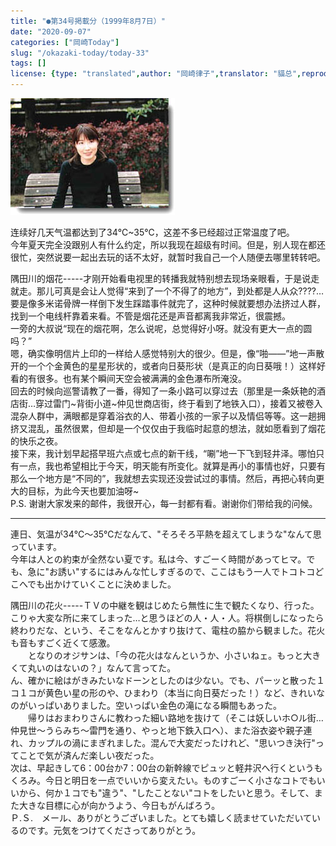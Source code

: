 ```yaml
---
title: "●第34号掲載分（1999年8月7日）"
date: "2020-09-07"
categories: ["岡崎Today"]
slug: "/okazaki-today/today-33"
tags: []
license: {type: "translated",author: "岡崎律子",translator: "貓总",reproduced-url: "http://www.ne.jp/asahi/okazaki/book/today/today33.html",reproduced-website: "岡崎律子Book"}
---
```


[![](./images/today32.jpg)](./images/today32.jpg)


连续好几天气温都达到了34℃~35℃，这差不多已经超过正常温度了吧。  
今年夏天完全没跟别人有什么约定，所以我现在超级有时间。但是，别人现在都还很忙，突然说要一起出去玩的话不太好，就暂时我自己一个人随便去哪里转转吧。  


隅田川的烟花-----才刚开始看电视里的转播我就特别想去现场亲眼看，于是说走就走。那儿可真是会让人觉得“来到了一个不得了的地方”，到处都是人从众????…要是像多米诺骨牌一样倒下发生踩踏事件就完了，这种时候就要想办法挤过人群，找到一个电线杆靠着来看。不管是烟花还是声音都离我非常近，很震撼。  
一旁的大叔说“现在的烟花啊，怎么说呢，总觉得好小呀。就没有更大一点的圆吗？”  
嗯，确实像明信片上印的一样给人感觉特别大的很少。但是，像“啪——”地一声散开的一个个金黄色的星星形状的，或者向日葵形状（是真正的向日葵哦！）这样好看的有很多。也有某个瞬间天空会被满满的金色瀑布所淹没。  
回去的时候向巡警请教了一番，得知了一条小路可以穿过去（那里是一条妖艳的酒店街…穿过雷门~背街小道~仲见世商店街，终于看到了地铁入口），接着又被卷入混杂人群中，满眼都是穿着浴衣的人、带着小孩的一家子以及情侣等等。这一趟拥挤又混乱，虽然很累，但却是一个仅仅由于我临时起意的想法，就如愿看到了烟花的快乐之夜。  
接下来，我计划早起搭早班六点或七点的新干线，“唰”地一下飞到轻井泽。哪怕只有一点，我也希望相比于今天，明天能有所变化。就算是再小的事情也好，只要有那么一个地方是“不同的”，我就想去实现还没尝试过的事情。然后，再把心转向更大的目标，为此今天也要加油呀~  
P.S. 谢谢大家发来的邮件，我很开心，每一封都有看。谢谢你们带给我的问候。  

---

連日、気温が34℃～35℃だなんて、"そろそろ平熱を超えてしまうな"なんて思っています。  
    今年は人との約束が全然ない夏です。私は今、すごーく時間があってヒマ。でも、急に"お誘い"するにはみんな忙しすぎるので、ここはもう一人でトコトコどこへでも出かけていくことに決めました。  

隅田川の花火-----ＴＶの中継を観はじめたら無性に生で観たくなり、行った。こりゃ大変な所に来てしまった…と思うほどの人・人・人。将棋倒しになったら終わりだな、という、そこをなんとかすり抜けて、電柱の脇から観ました。花火も音もすごく近くて感激。  
　　となりのオジサンは、「今の花火はなんというか、小さいねェ。もっと大きくて丸いのはないの？」なんて言ってた。  
ん、確かに絵はがきみたいなドーンとしたのは少ない。でも、パーッと散った１コ１コが黄色い星の形のや、ひまわり（本当に向日葵だった！）など、きれいなのがいっぱいありました。空いっぱい金色の滝になる瞬間もあった。  
　　帰りはおまわりさんに教わった細い路地を抜けて（そこは妖しいホ○ル街…仲見世～うらみち～雷門を通り、やっと地下鉄入口へ）、また浴衣姿や親子連れ、カップルの渦にまぎれました。混んで大変だったけれど、"思いつき決行"ってことで気が済んだ楽しい夜だった。  
次は、早起きして6：00台か7：00台の新幹線でピュッと軽井沢へ行くというもくろみ。今日と明日を一点でいいから変えたい。ものすごーく小さなコトでもいいから、何か１コでも"違う"、"したことない"コトをしたいと思う。そして、また大きな目標に心が向かうよう、今日もがんばろう。  
Ｐ.Ｓ.　メール、ありがとうございました。とても嬉しく読ませていただいているのです。元気をつけてくださってありがとう。  